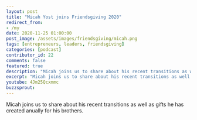 ```yaml
---
layout: post
title: "Micah Yost joins Friendsgiving 2020"
redirect_from:
- /my
date: 2020-11-25 01:00:00
post_image: /assets/images/friendsgiving/micah.png
tags: [entrepreneurs, leaders, friendsgiving]
categories: [podcast]
contributor_id: 22
comments: false
featured: true
description: "Micah joins us to share about his recent transitions as well as gifts he has created anually for his brothers."
excerpt: "Micah joins us to share about his recent transitions as well as gifts he has created anually for his brothers."
youtube: 4Jm25Qcxmmc
buzzsprout: 
---
```

Micah joins us to share about his recent transitions as well as gifts he has created anually for his brothers.